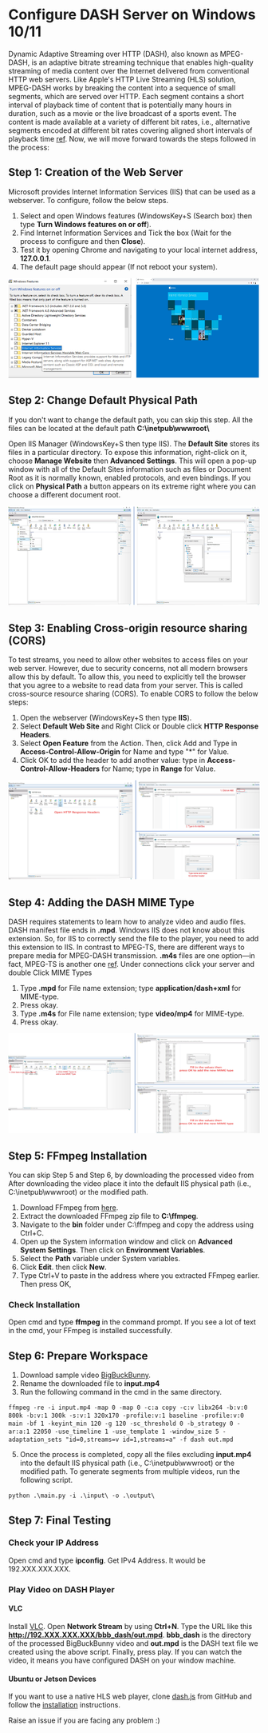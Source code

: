 # Configure DASH Server on Windows 10/11
Dynamic Adaptive Streaming over HTTP (DASH), also known as MPEG-DASH, is an adaptive bitrate streaming technique that enables high-quality streaming of media content over the Internet delivered from conventional HTTP web servers. Like Apple's HTTP Live Streaming (HLS) solution, MPEG-DASH works by breaking the content into a sequence of small segments, which are served over HTTP. Each segment contains a short interval of playback time of content that is potentially many hours in duration, such as a movie or the live broadcast of a sports event. The content is made available at a variety of different bit rates, i.e., alternative segments encoded at different bit rates covering aligned short intervals of playback time [ref](https://en.wikipedia.org/wiki/Dynamic_Adaptive_Streaming_over_HTTP). Now, we will move forward towards the steps followed in the process: 

## Step 1: Creation of the Web Server
Microsoft provides Internet Information Services (IIS) that can be used as a webserver. To configure, follow the below steps.
1. Select and open Windows features (WindowsKey+S (Search box) then type **Turn Windows features on or off**).
2. Find Internet Information Services and Tick the box (Wait for the process to configure and then **Close**).
3. Test it by opening Chrome and navigating to your local internet address, **127.0.0.1**.
4. The default page should appear (If not reboot your system).

<img src="https://github.com/iamgmujtaba/dash-server/blob/master/figures/iis_home.jpg" width="550" height="200">

## Step 2: Change Default Physical Path
If you don't want to change the default path, you can skip this step. All the files can be located at the default path **C:\inetpub\wwwroot\\**

Open IIS Manager (WindowsKey+S then type IIS). The **Default Site** stores its files in a particular directory. To expose this information, right-click on it, choose **Manage Website** then **Advanced Settings**. This will open a pop-up window with all of the Default Sites information such as files or Document Root as it is normally known, enabled protocols, and even bindings. If you click on **Physical Path** a button appears on its extreme right where you can choose a different document root.

<img src="https://github.com/iamgmujtaba/dash-server/blob/master/figures/iis_path.jpg" width="550" height="200">

## Step 3: Enabling Cross-origin resource sharing (CORS)
To test streams, you need to allow other websites to access files on your web server. However, due to security concerns, not all modern browsers allow this by default. To allow this, you need to explicitly tell the browser that you agree to a website to read data from your server. This is called cross-source resource sharing (CORS). To enable CORS to follow the below steps:
1. Open the webserver (WindowsKey+S then type **IIS**).
2. Select **Default Web Site** and Right Click or Double click **HTTP Response Headers**.
3. Select **Open Feature** from the Action. Then, click Add and Type in **Access-Control-Allow-Origin** for Name and type "*" for Value.
4. Click OK to add the header to add another value: type in **Access-Control-Allow-Headers** for Name; type in **Range** for Value.

<img src="https://github.com/iamgmujtaba/dash-server/blob/master/figures/hrs_page.jpg" width="550" height="200">

## Step 4: Adding the DASH MIME Type
DASH requires statements to learn how to analyze video and audio files. DASH manifest file ends in **.mpd**. Windows IIS does not know about this extension. So, for IIS to correctly send the file to the player, you need to add this extension to IIS. In contrast to MPEG-TS, there are different ways to prepare media for MPEG-DASH transmission. **.m4s** files are one option—in fact, MPEG-TS is another one [ref](https://superuser.com/questions/1349502/what-is-the-format-of-the-mpeg-dash-m4s-generally-segment). Under connections click your server and double Click MIME Types
1. Type **.mpd** for File name extension; type **application/dash+xml** for MIME-type.
2. Press okay.
3. Type **.m4s** for File name extension; type **video/mp4** for MIME-type.
4. Press okay.

<img src="https://github.com/iamgmujtaba/dash-server/blob/master/figures/mime_dash.jpg" width="550" height="200">

## Step 5: FFmpeg Installation
You can skip Step 5 and Step 6, by downloading the processed video from <!-- [google drive](https://drive.google.com/drive/folders/1JS9lwJWr9pOibl9ZpOB6uAinh-PseZXG).  --> After downloading the video place it into the default IIS physical path (i.e., C:\inetpub\wwwroot\) or the modified path.
1. Download FFmpeg from [here](https://www.ffmpeg.org/download.html#build-windows).
2. Extract the downloaded FFmpeg zip file to **C:\ffmpeg**.
3. Navigate to the **bin** folder under C:\ffmpeg and copy the address using Ctrl+C.
4. Open up the System information window and click on **Advanced System Settings**. Then click on **Environment Variables**.
5. Select the **Path** variable under System variables. 
6. Click **Edit**. then click **New**.
8. Type Ctrl+V to paste in the address where you extracted FFmpeg earlier. Then press OK,
### Check Installation
Open cmd and type **ffmpeg** in the command prompt. If you see a lot of text in the cmd, your FFmpeg is installed successfully.

## Step 6: Prepare Workspace
1. Download sample video [BigBuckBunny](https://download.blender.org/demo/movies/BBB/bbb_sunflower_1080p_30fps_normal.mp4).
2. Rename the downloaded file to **input.mp4**
3. Run the following command in the cmd in the same directory.

```shell
ffmpeg -re -i input.mp4 -map 0 -map 0 -c:a copy -c:v libx264 -b:v:0 800k -b:v:1 300k -s:v:1 320x170 -profile:v:1 baseline -profile:v:0 main -bf 1 -keyint_min 120 -g 120 -sc_threshold 0 -b_strategy 0 -ar:a:1 22050 -use_timeline 1 -use_template 1 -window_size 5 -adaptation_sets "id=0,streams=v id=1,streams=a" -f dash out.mpd
```
5. Once the process is completed, copy all the files excluding **input.mp4** into the default IIS physical path (i.e., C:\inetpub\wwwroot\) or the modified path. 
To generate segments from multiple videos, run the following script.
```shell
python .\main.py -i .\input\ -o .\output\
```

## Step 7: Final Testing
### Check your IP Address
Open cmd and type **ipconfig**. Get IPv4 Address. It would be 192.XXX.XXX.XXX.
### Play Video on DASH Player

#### VLC
Install [VLC](https://www.videolan.org/vlc/download-windows.html). Open **Network Stream** by using **Ctrl+N**. Type the URL like this **http://192.XXX.XXX.XXX/bbb_dash/out.mpd**. **bbb_dash** is the directory of the processed BigBuckBunny video and **out.mpd** is the DASH text file we created using the above script. Finally, press play. 
If you can watch the video, it means you have configured DASH on your window machine.
#### Ubuntu or Jetson Devices
If you want to use a native HLS web player, clone [dash.js](https://github.com/Dash-Industry-Forum/dash.js) from GitHub and follow the [installation](https://github.com/Dash-Industry-Forum/dash.js#getting-started) instructions.

Raise an issue if you are facing any problem :)
